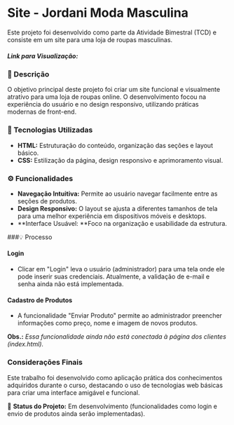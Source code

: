 # Site - Jordani Moda Masculina
Este projeto foi desenvolvido como parte da Atividade Bimestral (TCD) e consiste em um site para uma loja de roupas masculinas.

##### Link para Visualização:

### 📝 Descrição
O objetivo principal deste projeto foi criar um site funcional e visualmente atrativo para uma loja de roupas online. O desenvolvimento focou na experiência do usuário e no design responsivo, utilizando práticas modernas de front-end.

### 🚀 Tecnologias Utilizadas
- **HTML:** Estruturação do conteúdo, organização das seções e layout básico.
- **CSS:** Estilização da página, design responsivo e aprimoramento visual.

### ⚙️ Funcionalidades
- **Navegação Intuitiva:** Permite ao usuário navegar facilmente entre as seções de produtos.
- **Design Responsivo:** O layout se ajusta a diferentes tamanhos de tela para uma melhor experiência em dispositivos móveis e desktops.
- **Interface Usuável: **Foco na organização e usabilidade da estrutura.

###💡 Processo
#### Login
-  Clicar em "Login" leva o usuário (administrador) para uma tela onde ele pode inserir suas credenciais.
Atualmente, a validação de e-mail e senha ainda não está implementada.

#### Cadastro de Produtos
-  A funcionalidade "Enviar Produto" permite ao administrador preencher informações como preço, nome e imagem de novos produtos.

 **Obs.:**
 *Essa funcionalidade ainda não está conectada à página dos clientes (index.html).*

### Considerações Finais
Este trabalho foi desenvolvido como aplicação prática dos conhecimentos adquiridos durante o curso, destacando o uso de tecnologias web básicas para criar uma interface amigável e funcional.

🔧 **Status do Projeto:** Em desenvolvimento (funcionalidades como login e envio de produtos ainda serão implementadas).
